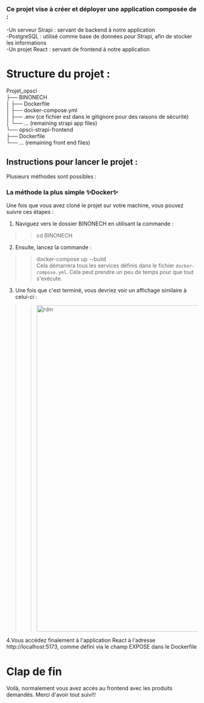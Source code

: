 ### Ce projet vise à créer et déployer une application composée de :

-Un serveur Strapi : servant de backend à notre application\
-PostgreSQL : utilisé comme base de données pour Strapi, afin de stocker les informations\
-Un projet React : servant de frontend à notre application
# Structure du projet :
Projet_opsci\
├── BINONECH\
│   ├── Dockerfile\
│   ├── docker-compose.yml\
│   ├── .env (ce fichier est dans le gitignore pour des raisons de sécurité)\
│   └── ... (remaining strapi app files)\
└── opsci-strapi-frontend\
    ├── Dockerfile\
    └── ... (remaining front end files)
## Instructions pour lancer le projet :

Plusieurs méthodes sont possibles :

### La méthode la plus simple ✨Docker✨

Une fois que vous avez cloné le projet sur votre machine, vous pouvez suivre ces étapes :

1. Naviguez vers le dossier BINONECH en utilisant la commande :
>>cd BINONECH

2. Ensuite, lancez la commande :
>>docker-compose up --build
\
Cela démarrera tous les services définis dans le fichier `docker-compose.yml`.
Cela peut prendre un peu de temps pour que tout s'exécute.

3. Une fois que c'est terminé, vous devriez voir un affichage similaire à celui-ci :
>><img width="857" alt="rdm" src="https://github.com/hasleyy6/Projet-opsci/assets/141744710/2475a0a3-b470-4a36-8a7b-9d612d97ce93">

4.Vous accédez finalement à l'application React à l'adresse http://localhost:5173, comme défini via le champ EXPOSE dans le Dockerfile

# Clap de fin
Voilà, normalement vous avez accès au frontend avec les produits demandés. Merci d'avoir tout suivi!!

